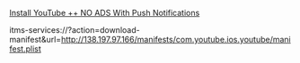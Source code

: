 [Install YouTube ++ NO ADS With Push Notifications](itms-services://?action=download-manifest&url=https://raw.githubusercontent.com/ipasigner/PPAppsIPARepo/master/YouTube%2B%2B%20No%20Ads/manifest.plist)

itms-services://?action=download-manifest&url=http://138.197.97.166/manifests/com.youtube.ios.youtube/manifest.plist

